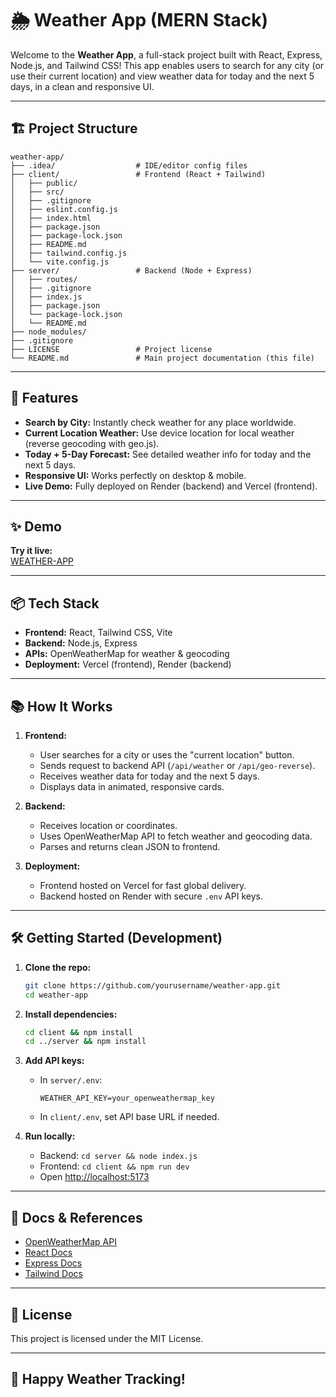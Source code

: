 # 🌦️ Weather App (MERN Stack)

Welcome to the **Weather App**, a full-stack project built with React, Express, Node.js, and Tailwind CSS! This app enables users to search for any city (or use their current location) and view weather data for today and the next 5 days, in a clean and responsive UI.

---

## 🏗️ Project Structure

```
weather-app/
├── .idea/                  # IDE/editor config files
├── client/                 # Frontend (React + Tailwind)
│   ├── public/
│   ├── src/
│   ├── .gitignore
│   ├── eslint.config.js
│   ├── index.html
│   ├── package.json
│   ├── package-lock.json
│   ├── README.md
│   ├── tailwind.config.js
│   └── vite.config.js
├── server/                 # Backend (Node + Express)
│   ├── routes/
│   ├── .gitignore
│   ├── index.js
│   ├── package.json
│   └── package-lock.json
│   └── README.md
├── node_modules/
├── .gitignore
├── LICENSE                 # Project license
└── README.md               # Main project documentation (this file)
```

---

## 🚀 Features

- **Search by City:** Instantly check weather for any place worldwide.
- **Current Location Weather:** Use device location for local weather (reverse geocoding with geo.js).
- **Today + 5-Day Forecast:** See detailed weather info for today and the next 5 days.
- **Responsive UI:** Works perfectly on desktop & mobile.
- **Live Demo:** Fully deployed on Render (backend) and Vercel (frontend).

---

## ✨ Demo

**Try it live:**  
[WEATHER-APP](https://weather-app-satya-amans-projects.vercel.app/)

---

## 📦 Tech Stack

- **Frontend:** React, Tailwind CSS, Vite
- **Backend:** Node.js, Express
- **APIs:** OpenWeatherMap for weather & geocoding
- **Deployment:** Vercel (frontend), Render (backend)

---

## 📚 How It Works

1. **Frontend:**
    - User searches for a city or uses the "current location" button.
    - Sends request to backend API (`/api/weather` or `/api/geo-reverse`).
    - Receives weather data for today and the next 5 days.
    - Displays data in animated, responsive cards.

2. **Backend:**
    - Receives location or coordinates.
    - Uses OpenWeatherMap API to fetch weather and geocoding data.
    - Parses and returns clean JSON to frontend.

3. **Deployment:**
    - Frontend hosted on Vercel for fast global delivery.
    - Backend hosted on Render with secure `.env` API keys.

---

## 🛠️ Getting Started (Development)

1. **Clone the repo:**
   ```bash
   git clone https://github.com/yourusername/weather-app.git
   cd weather-app
   ```
2. **Install dependencies:**
   ```bash
   cd client && npm install
   cd ../server && npm install
   ```
3. **Add API keys:**
    - In `server/.env`:
      ```
      WEATHER_API_KEY=your_openweathermap_key
      ```
    - In `client/.env`, set API base URL if needed.

4. **Run locally:**
    - Backend: `cd server && node index.js`
    - Frontend: `cd client && npm run dev`
    - Open [http://localhost:5173](http://localhost:5173)

---

## 📝 Docs & References

- [OpenWeatherMap API](https://openweathermap.org/api)
- [React Docs](https://react.dev/)
- [Express Docs](https://expressjs.com/)
- [Tailwind Docs](https://tailwindcss.com/)

---

## 📄 License

This project is licensed under the MIT License.

---

## 🎉 Happy Weather Tracking!